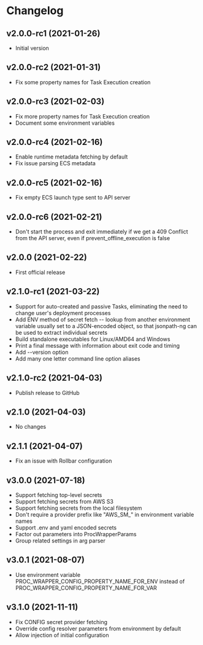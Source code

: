 # Changelog

<!--next-version-placeholder-->

## v2.0.0-rc1 (2021-01-26)
* Initial version
## v2.0.0-rc2 (2021-01-31)
* Fix some property names for Task Execution creation
## v2.0.0-rc3 (2021-02-03)
* Fix more property names for Task Execution creation
* Document some environment variables
## v2.0.0-rc4 (2021-02-16)
* Enable runtime metadata fetching by default
* Fix issue parsing ECS metadata
## v2.0.0-rc5 (2021-02-16)
* Fix empty ECS launch type sent to API server
## v2.0.0-rc6 (2021-02-21)
* Don't start the process and exit immediately if we get a 409 Conflict from the API server, even if prevent_offline_execution is false
## v2.0.0 (2021-02-22)
* First official release
## v2.1.0-rc1 (2021-03-22)
* Support for auto-created and passive Tasks, eliminating the need
to change user's deployment processes
* Add ENV method of secret fetch -- lookup from another environment
variable usually set to a JSON-encoded object, so that jsonpath-ng
can be used to extract individual secrets
* Build standalone executables for Linux/AMD64 and Windows
* Print a final message with information about exit code and timing
* Add --version option
* Add many one letter command line option aliases
## v2.1.0-rc2 (2021-04-03)
* Publish release to GitHub
## v2.1.0 (2021-04-03)
* No changes
## v2.1.1 (2021-04-07)
* Fix an issue with Rollbar configuration
## v3.0.0 (2021-07-18)
* Support fetching top-level secrets
* Support fetching secrets from AWS S3
* Support fetching secrets from the local filesystem
* Don't require a provider prefix like "AWS_SM_" in environment variable names
* Support .env and yaml encoded secrets
* Factor out parameters into ProcWrapperParams
* Group related settings in arg parser
## v3.0.1 (2021-08-07)
* Use environment variable PROC_WRAPPER_CONFIG_PROPERTY_NAME_FOR_ENV instead of
PROC_WRAPPER_CONFIG_PROPERTY_NAME_FOR_VAR
## v3.1.0 (2021-11-11)
* Fix CONFIG secret provider fetching
* Override config resolver parameters from environment by default
* Allow injection of initial configuration
